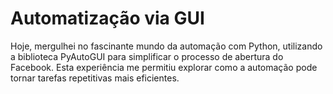 # Automatização via GUI

Hoje, mergulhei no fascinante mundo da automação com Python, utilizando a biblioteca PyAutoGUI para simplificar o processo de abertura do Facebook. Esta experiência me permitiu explorar como a automação pode tornar tarefas repetitivas mais eficientes.
